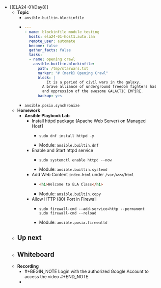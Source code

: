 - [[ELA24-01/Day8]]
	- **Topic**
		- `ansible.builtin.blockinfile`
		- ```yaml
		  ---
		  - name: blockinfile module testing
		    hosts: ela24-01-host1.auto.lan
		    remote_user: automate
		    become: false
		    gather_facts: false
		    tasks:
		    - name: opening crawl
		      ansible.builtin.blockinfile:
		        path: /tmp/starwars.txt
		        marker: "# {mark} Opening Crawl"
		        block: |
		        	It is a period of civil wars in the galaxy.
		          A brave alliance of underground freedom fighters has challenged the tyranny 
		          and oppression of the awesome GALACTIC EMPIRE.
		        backup: yes
		  ```
		- `ansible.posix.synchronize`
	- **Homework**
		- **Ansible Playbook Lab**
			- Install httpd package (Apache Web Server) on Managed Host1
				- ```shell
				  sudo dnf install httpd -y
				  ```
				- Module: `ansible.builtin.dnf`
			- Enable and Start httpd service
				- ```shell
				  sudo systemctl enable httpd --now
				  ```
				- Module: `ansible.builtin.systemd`
			- Add Web Content `index.html` under `/var/www/html`
				- ```html
				  <h1>Welcome to ELA Class</h1>
				  ```
				- Module: `ansible.builtin.copy`
			- Allow HTTP (80) Port in Firewall
				- ```shell
				  sudo firewall-cmd --add-service=http --permanent
				  sudo firewall-cmd --reload
				  ```
				- Module: `ansible.posix.firewalld`
	- **Up next**
		-
	- **Whiteboard**
		-
	- **Recording**
		- #+BEGIN_NOTE
		  Login with the authorized Google Account to access the video
		  #+END_NOTE
		-